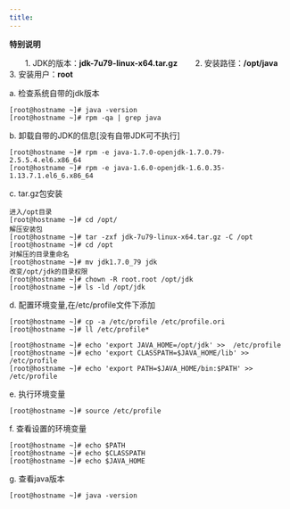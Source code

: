 ```yaml
---
title: 
---
```

 
 **特别说明**
 
 　　1.  JDK的版本：**jdk-7u79-linux-x64.tar.gz**
 　　2.  安装路径：**/opt/java**
 　　3.  安装用户：**root**
 
a. 检查系统自带的jdk版本

```
[root@hostname ~]# java -version
[root@hostname ~]# rpm -qa | grep java
``` 

b. 卸载自带的JDK的信息[没有自带JDK可不执行]

```
[root@hostname ~]# rpm -e java-1.7.0-openjdk-1.7.0.79-2.5.5.4.el6.x86_64
[root@hostname ~]# rpm -e java-1.6.0-openjdk-1.6.0.35-1.13.7.1.el6_6.x86_64
```

c. tar.gz包安装

```
进入/opt目录
[root@hostname ~]# cd /opt/
解压安装包
[root@hostname ~]# tar -zxf jdk-7u79-linux-x64.tar.gz -C /opt
[root@hostname ~]# cd /opt
对解压的目录重命名
[root@hostname ~]# mv jdk1.7.0_79 jdk
改变/opt/jdk的目录权限
[root@hostname ~]# chown -R root.root /opt/jdk
[root@hostname ~]# ls -ld /opt/jdk
```

d. 配置环境变量,在/etc/profile文件下添加

```
[root@hostname ~]# cp -a /etc/profile /etc/profile.ori
[root@hostname ~]# ll /etc/profile*
 
[root@hostname ~]# echo 'export JAVA_HOME=/opt/jdk' >>  /etc/profile
[root@hostname ~]# echo 'export CLASSPATH=$JAVA_HOME/lib' >>  /etc/profile
[root@hostname ~]# echo 'export PATH=$JAVA_HOME/bin:$PATH' >>  /etc/profile
```

e. 执行环境变量

```
[root@hostname ~]# source /etc/profile
```

f. 查看设置的环境变量

```
[root@hostname ~]# echo $PATH
[root@hostname ~]# echo $CLASSPATH
[root@hostname ~]# echo $JAVA_HOME
```

g. 查看java版本

```
[root@hostname ~]# java -version
```





